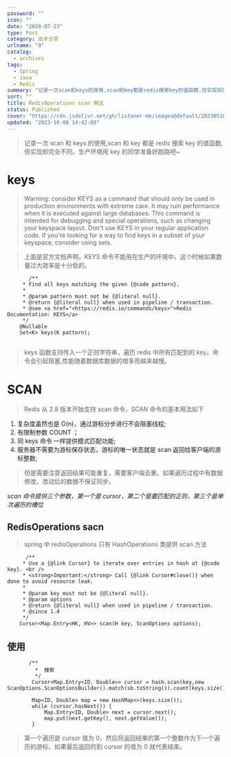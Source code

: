 ```yaml
---
password: ""
icon: ""
date: "2020-07-23"
type: Post
category: 技术分享
urlname: "9"
catalog:
  - archives
tags:
  - Spring
  - Java
  - Redis
summary: "记录一次scan和keys的使用,scan和key都是redis搜索key的值函数,但实现却完全不同。生产环境用key的同学准备好跑路吧~keysWarning: consider KEYS as a"
sort: ""
title: RedisOperations scan 用法
status: Published
cover: "https://cdn.jsdelivr.net/gh/listener-He/images@default/202305102218981.png"
updated: "2023-10-08 14:42:00"
---
```


> 记录一次 scan 和 keys 的使用,scan 和 key 都是 redis 搜索 key 的值函数,但实现却完全不同。生产环境用 key 的同学准备好跑路吧~

# keys

> Warning: consider KEYS as a command that should only be used in production environments with extreme care. It may ruin performance when it is executed against large databases. This command is intended for debugging and special operations, such as changing your keyspace layout. Don't use KEYS in your regular application code. If you're looking for a way to find keys in a subset of your keyspace, consider using sets.

> 上面是官方文档声明，KEYS 命令不能用在生产的环境中，这个时候如果数量过大效率是十分低的。

```text
       /**
	 * Find all keys matching the given {@code pattern}.
	 *
	 * @param pattern must not be {@literal null}.
	 * @return {@literal null} when used in pipeline / transaction.
	 * @see <a href="<https://redis.io/commands/keys>">Redis Documentation: KEYS</a>
	 */
	@Nullable
	Set<K> keys(K pattern);


```

> keys 函数支持传入一个正则字符串，遍历 redis 中所有匹配到的 key。命令会引起阻塞,性能随着数据库数据的增多而越来越慢。

# SCAN

> Redis 从 2.8 版本开始支持 scan 命令，SCAN 命令的基本用法如下

1. 复杂度虽然也是 O(n)，通过游标分步进行不会阻塞线程;
2. 有限制参数 COUNT ；
3. 同 keys 命令 一样提供模式匹配功能;
4. 服务器不需要为游标保存状态，游标的唯一状态就是 scan 返回给客户端的游标整数;

> 但是需要注意返回结果可能重复，需要客户端去重。如果遍历过程中有数据修改，改动后的数据不保证同步。

_scan 命令提供三个参数，第一个是 cursor，第二个是要匹配的正则，第三个是单次遍历的槽位_

## RedisOperations sacn

> spring 中 redisOperations 只有 HashOperations 类提供 scan 方法

```text
      /**
	 * Use a {@link Cursor} to iterate over entries in hash at {@code key}. <br />
	 * <strong>Important:</strong> Call {@link Cursor#close()} when done to avoid resource leak.
	 *
	 * @param key must not be {@literal null}.
	 * @param options
	 * @return {@literal null} when used in pipeline / transaction.
	 * @since 1.4
	 */
	Cursor<Map.Entry<HK, HV>> scan(H key, ScanOptions options);

```

## 使用

```text
       /**
         *  搜索
         */
        Cursor<Map.Entry<ID, Double>> cursor = hash.scan(key,new ScanOptions.ScanOptionsBuilder().match(sb.toString()).count(keys.size()).build());

        Map<ID, Double> map = new HashMap<>(keys.size());
        while (cursor.hasNext()) {
            Map.Entry<ID, Double> next = cursor.next();
            map.put(next.getKey(), next.getValue());
        }

```

> 第一个遍历是 cursor 值为 0，然后将返回结果的第一个整数作为下一个遍历的游标，如果最后返回的到 cursor 的值为 0 就代表结束。
